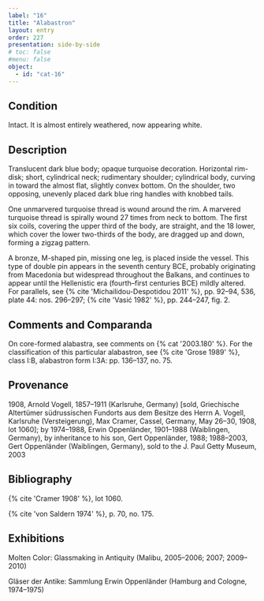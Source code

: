 ```yaml
---
label: "16"
title: "Alabastron"
layout: entry
order: 227
presentation: side-by-side
# toc: false
#menu: false 
object:
  - id: "cat-16"
---
```


## Condition

Intact. It is almost entirely weathered, now appearing white.

## Description

Translucent dark blue body; opaque turquoise decoration. Horizontal rim-disk; short, cylindrical neck; rudimentary shoulder; cylindrical body, curving in toward the almost flat, slightly convex bottom. On the shoulder, two opposing, unevenly placed dark blue ring handles with knobbed tails.

One unmarvered turquoise thread is wound around the rim. A marvered turquoise thread is spirally wound 27 times from neck to bottom. The first six coils, covering the upper third of the body, are straight, and the 18 lower, which cover the lower two-thirds of the body, are dragged up and down, forming a zigzag pattern.

A bronze, M-shaped pin, missing one leg, is placed inside the vessel. This type of double pin appears in the seventh century BCE, probably originating from Macedonia but widespread throughout the Balkans, and continues to appear until the Hellenistic era (fourth–first centuries BCE) mildly altered. For parallels, see {% cite 'Michailidou-Despotidou 2011' %}, pp. 92–94, 536, plate 44: nos. 296–297; {% cite 'Vasić 1982' %}, pp. 244–247, fig. 2.

## Comments and Comparanda

On core-formed alabastra, see comments on {% cat '2003.180' %}. For the classification of this particular alabastron, see {% cite 'Grose 1989' %}, class I:B, alabastron form I:3A: pp. 136–137, no. 75.

## Provenance

1908, Arnold Vogell, 1857–1911 (Karlsruhe, Germany) [sold, Griechische Altertümer südrussischen Fundorts aus dem Besitze des Herrn A. Vogell, Karlsruhe (Versteigerung), Max Cramer, Cassel, Germany, May 26–30, 1908, lot 1060]; by 1974–1988, Erwin Oppenländer, 1901–1988 (Waiblingen, Germany), by inheritance to his son, Gert Oppenländer, 1988; 1988–2003, Gert Oppenländer (Waiblingen, Germany), sold to the J. Paul Getty Museum, 2003

## Bibliography

{% cite 'Cramer 1908' %}, lot 1060.

{% cite 'von Saldern 1974' %}, p. 70, no. 175.

## Exhibitions

Molten Color: Glassmaking in Antiquity (Malibu, 2005–2006; 2007; 2009–2010)

Gläser der Antike: Sammlung Erwin Oppenländer (Hamburg and Cologne, 1974–1975)
